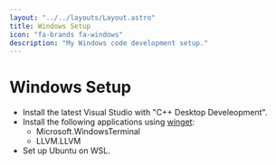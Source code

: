 ```yaml
---
layout: "../../layouts/Layout.astro"
title: Windows Setup
icon: "fa-brands fa-windows"
description: "My Windows code development setup."
---
```


# Windows Setup

-   Install the latest Visual Studio with "C++ Desktop Develeopment".
-   Install the following applications using [winget](https://github.com/microsoft/winget-cli):
    -   Microsoft.WindowsTerminal
    -   LLVM.LLVM
-   Set up Ubuntu on WSL.

